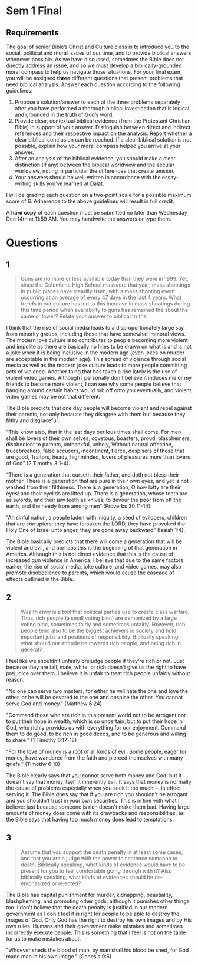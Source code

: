 # Sem 1 Final
## Requirements

The goal of senior Bible’s Christ and Culture class is to introduce you to the social, political and moral issues of our time, and to provide biblical answers whenever possible. As we have discussed, sometimes the Bible does not directly address an issue, and so we must develop a biblically-grounded moral compass to help us navigate those situations. For your final exam, you will be assigned **three** different questions that present problems that need biblical analysis. Answer each question according to the following guidelines:

1.  Propose a solution/answer to each of the three problems separately after you have performed a thorough biblical investigation that is logical and grounded in the truth of God’s word.
2.  Provide clear, contextual biblical evidence (from the Protestant Christian Bible) in support of your answer. Distinguish between direct and indirect references and their respective impact on the analysis. Report whether a clear biblical conclusion can be reached. If a clear biblical solution is not possible, explain how your moral compass helped you arrive at your answer.
3.  After an analysis of the biblical evidence, you should make a clear distinction (if any) between the biblical worldview and the secular worldview, noting in particular the differences that create tension.
4.  Your answers should be well-written in accordance with the essay-writing skills you’ve learned at Dalat.

I will be grading each question on a two-point scale for a possible maximum score of 6. Adherence to the above guidelines will result in full credit.

A **hard copy** of each question must be submitted no later than Wednesday Dec 14th at 11:59 AM. You may handwrite the answers or type them.

# Questions
## 1

> Guns are no more or less available today than they were in 1999. Yet, since the Columbine High School massacre that year, mass shootings in public places have steadily risen, with a mass shooting event occurring at an average of every 47 days in the last 4 years. What trends in our culture has led to this increase in mass shootings during this time period when availability to guns has remained the about the same or lower? Relate your answer to biblical truths.

I think that the rise of social media leads to a disproportionately large say from minority groups, including those that have somewhat immoral views. The modern joke culture also contributes to people becoming more violent and impolite as there are basically no lines to be drawn on what is and is not a joke when it is being inclusive in the modern age (even jokes on murder are acceptable in the modern age). This spread of violence through social media as well as the modern joke culture leads to more people committing acts of violence. Another thing that has taken a rise lately is the use of violent video games. Although I personally don't believe it induces me or my friends to become more violent, I can see why some people believe that hanging around certain habits would rub off onto you eventually, and violent video games may be not that different.

The Bible predicts that one day people will become violent and rebel against their parents, not only because they disagree with them but because they filthy and disgraceful.

“This know also, that in the last days perilous times shall come. For men shall be lovers of their own selves, covetous, boasters, proud, blasphemers, disobedient to parents, unthankful, unholy, Without natural affection, trucebreakers, false accusers, incontinent, fierce, despisers of those that are good, Traitors, heady, highminded, lovers of pleasures more than lovers of God” (2 Timothy 3:1-4).

“There is a generation that curseth their father, and doth not bless their mother. There is a generation that are pure in their own eyes, and yet is not washed from their filthiness. There is a generation, O how lofty are their eyes! and their eyelids are lifted up. There is a generation, whose teeth are as swords, and their jaw teeth as knives, to devour the poor from off the earth, and the needy from among men” (Proverbs 30:11-14).

“Ah sinful nation, a people laden with iniquity, a seed of evildoers, children that are corrupters: they have forsaken the LORD, they have provoked the Holy One of Israel unto anger, they are gone away backward” (Isaiah 1:4).

The Bible basically predicts that there will come a generation that will be violent and evil, and perhaps this is the beginning of that generation in America. Although this is not direct evidence that this is the cause of increased gun violence in America, I believe that due to the same factors earlier, the rise of social media, joke culture, and video games, may also promote disobedience to parents, which would cause the cascade of effects outlined in the Bible.

## 2
> Wealth envy is a tool that political parties use to create class warfare. Thus, rich people (a small voting bloc) are demonized by a large voting bloc, sometimes fairly and sometimes unfairly. However, rich people tend also to be the biggest achievers in society and hold important jobs and positions of responsibility. Biblically speaking, what should our attitude be towards rich people, and being rich in general?

I feel like we shouldn't unfairly prejudge people if they're rich or not. Just because they are tall, male, white, or rich doesn't give us the right to have prejudice over them. I believe it is unfair to treat rich people unfairly without reason. 

"No one can serve two masters, for either he will hate the one and love the other, or he will be devoted to the one and despise the other. You cannot serve God and money." (Matthew 6:24)

"Command those who are rich in this present world not to be arrogant nor to put their hope in wealth, which is so uncertain, but to put their hope in God, who richly provides us with everything for our enjoyment. Command them to do good, to be rich in good deeds, and to be generous and willing to share." (1 Timothy 6:17-18)

"For the love of money is a root of all kinds of evil. Some people, eager for money, have wandered from the faith and pierced themselves with many griefs." (Timothy 6:10)

The Bible clearly says that you cannot serve both money and God, but it doesn't say that money itself it inherently evil. It says that money is normally the cause of problems especially when you seek it too much -- in effect serving it. The Bible does say that if you are rich you shouldn't be arrogant and you shouldn't trust in your own securities. This is in line with what I believe: just because someone is rich doesn't make them bad. Having large amounts of money does come with its drawbacks and responsibilities, as the Bible says that having too much money does lead to temptations.

## 3
> Assume that you support the death penalty in at least some cases, and that you are a judge with the power to sentence someone to death. Biblically speaking, what kinds of evidence would have to be present for you to feel comfortable going through with it? Also biblically speaking, what kinds of evidences should be de-emphasized or rejected?

The Bible has capital punishment for murder, kidnapping, beastiality, blashpheming, and promoting other gods, although it punishes other things too. I don't believe that the death penalty is justified in our modern government as I don't feel it is right for people to be able to destroy the images of God. Only God has the right to destroy his own images and by His own rules. Humans and their government make mistakes and sometimes incorrectly execute people. This is something that I feel is not on the table for us to make mistakes about. 

"Whoever sheds the blood of man, by man shall his blood be shed, for God made man in his own image." (Genesis 9:6)

